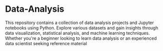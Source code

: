# Data-Analysis
This repository contains a collection of data analysis projects and Jupyter notebooks using Python. Explore various datasets and gain insights through data visualization, statistical analysis, and machine learning techniques. Whether you're a beginner looking to learn data analysis or an experienced data scientist seeking reference material
